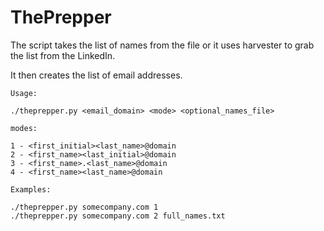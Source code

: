 # ThePrepper

The script takes the list of names from the file or it uses harvester to grab the list from the LinkedIn.

It then creates the list of email addresses.

```
Usage:

./theprepper.py <email_domain> <mode> <optional_names_file>

modes:

1 - <first_initial><last_name>@domain
2 - <first_name><last_initial>@domain
3 - <first_name>.<last_name>@domain
4 - <first_name><last_name>@domain

Examples:

./theprepper.py somecompany.com 1 
./theprepper.py somecompany.com 2 full_names.txt
```
